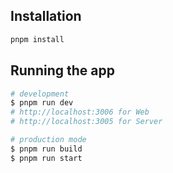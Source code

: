 ## Installation

```bash
pnpm install
```

## Running the app

```bash
# development
$ pnpm run dev
# http://localhost:3006 for Web
# http://localhost:3005 for Server

```

```bash
# production mode
$ pnpm run build
$ pnpm run start

```
